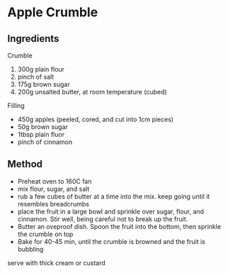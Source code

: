 # Apple Crumble

## Ingredients

Crumble

1.  300g plain flour
2.  pinch of salt
3.  175g brown sugar
4.  200g unsalted butter, at room temperature (cubed)

Filling

- 450g apples (peeled, cored, and cut into 1cm pieces)
- 50g brown sugar
- 1tbsp plain fluor
- pinch of cinnamon

## Method

- Preheat oven to 160C fan
- mix flour, sugar, and salt
- rub a few cubes of butter at a time into the mix. keep going until it resembles breadcrumbs
- place the fruit in a large bowl and sprinkle over sugar, flour, and cinnamon. Stir well, being careful not to break up the fruit.
- Butter an oveproof dish. Spoon the fruit into the bottom, then sprinkle the crumble on top
- Bake for 40-45 min, until the crumble is browned and the fruit is bubbling

serve with thick cream or custard
